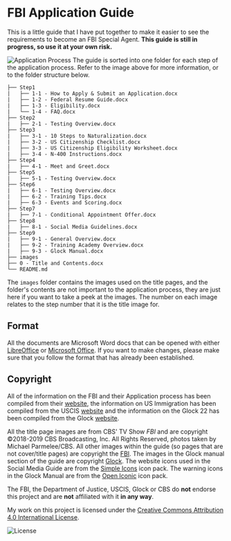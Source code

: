 # FBI Application Guide

This is a little guide that I have put together to make it easier to see the requirements to become an FBI Special Agent. **This guide is still in progress, so use it at your own risk.**

![Application Process](https://www.fbijobs.gov/sites/default/files/FBI_Graphic_ApplicationProcess_SpecialAgent_Website_943x551-min.png)
The guide is sorted into one folder for each step of the application process. Refer to the image above for more information, or to the folder structure below.

```
├── Step1
|   ├── 1-1 - How to Apply & Submit an Application.docx
|   ├── 1-2 - Federal Resume Guide.docx
|   ├── 1-3 - Eligibility.docx
|   └── 1-4 - FAQ.docx
├── Step2
|   ├── 2-1 - Testing Overview.docx
├── Step3
|   ├── 3-1 - 10 Steps to Naturalization.docx
|   ├── 3-2 - US Citizenship Checklist.docx
|   ├── 3-3 - US Citizenship Eligibility Worksheet.docx
|   ├── 3-4 - N-400 Instructions.docx
├── Step4
|   ├── 4-1 - Meet and Greet.docx
├── Step5
|   ├── 5-1 - Testing Overview.docx
├── Step6
|   ├── 6-1 - Testing Overview.docx
|   ├── 6-2 - Training Tips.docx
|   ├── 6-3 - Events and Scoring.docx
├── Step7
|   ├── 7-1 - Conditional Appointment Offer.docx
├── Step8
|   ├── 8-1 - Social Media Guidelines.docx
├── Step9
|   ├── 9-1 - General Overview.docx
|   ├── 9-2 - Training Academy Overview.docx
|   ├── 9-3 - Glock Manual.docx
├── images
├── 0 - Title and Contents.docx
└── README.md
```

The `images` folder contains the images used on the title pages, and the folder's contents are not important to the application process, they are just here if you want to take a peek at the images. The number on each image relates to the step number that it is the title image for.

## Format
All the documents are Microsoft Word docs that can be opened with either [LibreOffice](https://www.libreoffice.org/) or [Microsoft Office](https://products.office.com/en-ca/products).
If you want to make changes, please make sure that you follow the format that has already been established.

## Copyright
All of the information on the FBI and their Application process has been compiled from their [website](https://fbi.gov), the information on US Immigration has been compiled from the USCIS [website](https://www.uscis.gov/) and the information on the Glock 22 has been compiled from the Glock [website](https://www.glock.com/).

All the title page images are from CBS' TV Show _FBI_ and are copyright ©2018-2019 CBS Broadcasting, Inc. All Rights Reserved, photos taken by Michael Parmelee/CBS. All other images within the guide (so pages that are not cover/title pages) are copyright the [FBI](https://fbi.gov). The images in the Glock manual section of the guide are copyright [Glock](https://www.glock.com/). The website icons used in the Social Media Guide are from the [Simple Icons](https://simpleicons.org) icon pack. The warning icons in the Glock Manual are from the [Open Iconic](https://useiconic.com/open) icon pack.

The FBI, the Department of Justice, USCIS, Glock or CBS do **not** endorse this project and are **not** affiliated with it **in any way**.

My work on this project is licensed under the [Creative Commons Attribution 4.0 International License](https://creativecommons.org/licenses/by/4.0/).

![License](https://licensebuttons.net/l/by/4.0/88x31.png)
